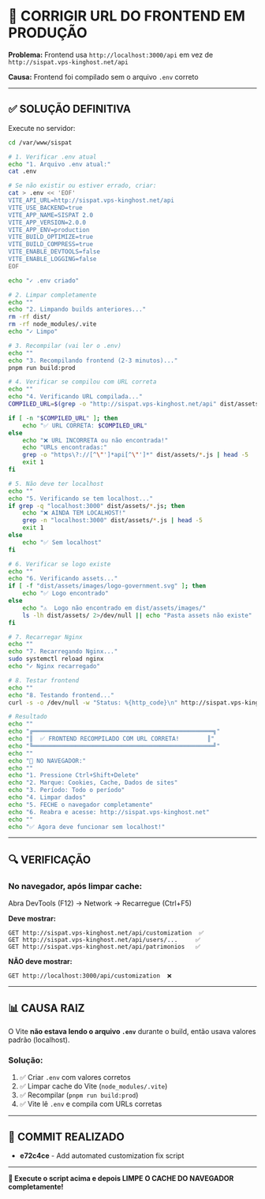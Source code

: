 # 🔧 CORRIGIR URL DO FRONTEND EM PRODUÇÃO

**Problema:** Frontend usa `http://localhost:3000/api` em vez de `http://sispat.vps-kinghost.net/api`

**Causa:** Frontend foi compilado sem o arquivo `.env` correto

---

## ✅ **SOLUÇÃO DEFINITIVA**

Execute no servidor:

```bash
cd /var/www/sispat

# 1. Verificar .env atual
echo "1. Arquivo .env atual:"
cat .env

# Se não existir ou estiver errado, criar:
cat > .env << 'EOF'
VITE_API_URL=http://sispat.vps-kinghost.net/api
VITE_USE_BACKEND=true
VITE_APP_NAME=SISPAT 2.0
VITE_APP_VERSION=2.0.0
VITE_APP_ENV=production
VITE_BUILD_OPTIMIZE=true
VITE_BUILD_COMPRESS=true
VITE_ENABLE_DEVTOOLS=false
VITE_ENABLE_LOGGING=false
EOF

echo "✓ .env criado"

# 2. Limpar completamente
echo ""
echo "2. Limpando builds anteriores..."
rm -rf dist/
rm -rf node_modules/.vite
echo "✓ Limpo"

# 3. Recompilar (vai ler o .env)
echo ""
echo "3. Recompilando frontend (2-3 minutos)..."
pnpm run build:prod

# 4. Verificar se compilou com URL correta
echo ""
echo "4. Verificando URL compilada..."
COMPILED_URL=$(grep -o "http://sispat.vps-kinghost.net/api" dist/assets/*.js | head -1)

if [ -n "$COMPILED_URL" ]; then
    echo "✅ URL CORRETA: $COMPILED_URL"
else
    echo "❌ URL INCORRETA ou não encontrada!"
    echo "URLs encontradas:"
    grep -o "https\?://[^\"']*api[^\"']*" dist/assets/*.js | head -5
    exit 1
fi

# 5. Não deve ter localhost
echo ""
echo "5. Verificando se tem localhost..."
if grep -q "localhost:3000" dist/assets/*.js; then
    echo "❌ AINDA TEM LOCALHOST!"
    grep -n "localhost:3000" dist/assets/*.js | head -5
    exit 1
else
    echo "✅ Sem localhost"
fi

# 6. Verificar se logo existe
echo ""
echo "6. Verificando assets..."
if [ -f "dist/assets/images/logo-government.svg" ]; then
    echo "✅ Logo encontrado"
else
    echo "⚠️  Logo não encontrado em dist/assets/images/"
    ls -lh dist/assets/ 2>/dev/null || echo "Pasta assets não existe"
fi

# 7. Recarregar Nginx
echo ""
echo "7. Recarregando Nginx..."
sudo systemctl reload nginx
echo "✓ Nginx recarregado"

# 8. Testar frontend
echo ""
echo "8. Testando frontend..."
curl -s -o /dev/null -w "Status: %{http_code}\n" http://sispat.vps-kinghost.net

# Resultado
echo ""
echo "╔═══════════════════════════════════════════════════╗"
echo "║  ✅ FRONTEND RECOMPILADO COM URL CORRETA!        ║"
echo "╚═══════════════════════════════════════════════════╝"
echo ""
echo "📝 NO NAVEGADOR:"
echo ""
echo "1. Pressione Ctrl+Shift+Delete"
echo "2. Marque: Cookies, Cache, Dados de sites"
echo "3. Período: Todo o período"
echo "4. Limpar dados"
echo "5. FECHE o navegador completamente"
echo "6. Reabra e acesse: http://sispat.vps-kinghost.net"
echo ""
echo "✅ Agora deve funcionar sem localhost!"
```

---

## 🔍 **VERIFICAÇÃO**

### **No navegador, após limpar cache:**

Abra DevTools (F12) → Network → Recarregue (Ctrl+F5)

**Deve mostrar:**
```
GET http://sispat.vps-kinghost.net/api/customization  ✅
GET http://sispat.vps-kinghost.net/api/users/...     ✅
GET http://sispat.vps-kinghost.net/api/patrimonios   ✅
```

**NÃO deve mostrar:**
```
GET http://localhost:3000/api/customization  ❌
```

---

## 📊 **CAUSA RAIZ**

O Vite **não estava lendo o arquivo `.env`** durante o build, então usava valores padrão (localhost).

### **Solução:**
1. ✅ Criar `.env` com valores corretos
2. ✅ Limpar cache do Vite (`node_modules/.vite`)
3. ✅ Recompilar (`pnpm run build:prod`)
4. ✅ Vite lê `.env` e compila com URLs corretas

---

## 🎯 **COMMIT REALIZADO**

- **e72c4ce** - Add automated customization fix script

---

**🚀 Execute o script acima e depois LIMPE O CACHE DO NAVEGADOR completamente!**
